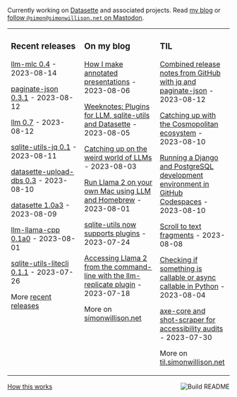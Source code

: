 Currently working on [Datasette](https://datasette.io/) and associated projects. Read [my blog](https://simonwillison.net/) or <a href="https://fedi.simonwillison.net/@simon">follow `@simon@simonwillison.net` on Mastodon</a>.

<table><tr><td valign="top" width="33%">

### Recent releases
<!-- recent_releases starts -->
[llm-mlc 0.4](https://github.com/simonw/llm-mlc/releases/tag/0.4) - 2023-08-14

[paginate-json 0.3.1](https://github.com/simonw/paginate-json/releases/tag/0.3.1) - 2023-08-12

[llm 0.7](https://github.com/simonw/llm/releases/tag/0.7) - 2023-08-12

[sqlite-utils-jq 0.1](https://github.com/simonw/sqlite-utils-jq/releases/tag/0.1) - 2023-08-11

[datasette-upload-dbs 0.3](https://github.com/simonw/datasette-upload-dbs/releases/tag/0.3) - 2023-08-10

[datasette 1.0a3](https://github.com/simonw/datasette/releases/tag/1.0a3) - 2023-08-09

[llm-llama-cpp 0.1a0](https://github.com/simonw/llm-llama-cpp/releases/tag/0.1a0) - 2023-08-01

[sqlite-utils-litecli 0.1.1](https://github.com/simonw/sqlite-utils-litecli/releases/tag/0.1.1) - 2023-07-26
<!-- recent_releases ends -->
More [recent releases](https://github.com/simonw/simonw/blob/main/releases.md)
</td><td valign="top" width="34%">

### On my blog
<!-- blog starts -->
[How I make annotated presentations](http://simonwillison.net/2023/Aug/6/annotated-presentations/) - 2023-08-06

[Weeknotes: Plugins for LLM, sqlite-utils and Datasette](http://simonwillison.net/2023/Aug/5/weeknotes-plugins/) - 2023-08-05

[Catching up on the weird world of LLMs](http://simonwillison.net/2023/Aug/3/weird-world-of-llms/) - 2023-08-03

[Run Llama 2 on your own Mac using LLM and Homebrew](http://simonwillison.net/2023/Aug/1/llama-2-mac/) - 2023-08-01

[sqlite-utils now supports plugins](http://simonwillison.net/2023/Jul/24/sqlite-utils-plugins/) - 2023-07-24

[Accessing Llama 2 from the command-line with the llm-replicate plugin](http://simonwillison.net/2023/Jul/18/accessing-llama-2/) - 2023-07-18
<!-- blog ends -->
More on [simonwillison.net](https://simonwillison.net/)
</td><td valign="top" width="33%">

### TIL
<!-- tils starts -->
[Combined release notes from GitHub with jq and paginate-json](https://til.simonwillison.net/jq/combined-github-release-notes) - 2023-08-12

[Catching up with the Cosmopolitan ecosystem](https://til.simonwillison.net/cosmopolitan/ecosystem) - 2023-08-10

[Running a Django and PostgreSQL development environment in GitHub Codespaces](https://til.simonwillison.net/github/django-postgresql-codespaces) - 2023-08-10

[Scroll to text fragments](https://til.simonwillison.net/html/scroll-to-text) - 2023-08-08

[Checking if something is callable or async callable in Python](https://til.simonwillison.net/python/callable) - 2023-08-04

[axe-core and shot-scraper for accessibility audits](https://til.simonwillison.net/shot-scraper/axe-core) - 2023-07-30
<!-- tils ends -->
More on [til.simonwillison.net](https://til.simonwillison.net/)
</td></tr></table>

<a href="https://github.com/simonw/simonw/actions"><img src="https://github.com/simonw/simonw/workflows/Build%20README/badge.svg" align="right" alt="Build README"></a> <a href="https://simonwillison.net/2020/Jul/10/self-updating-profile-readme/">How this works</a>
